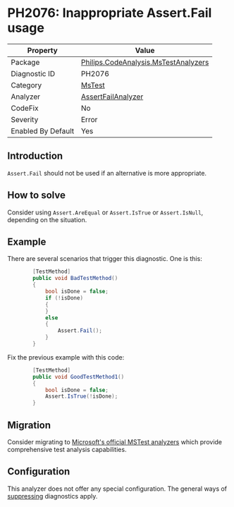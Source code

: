 # PH2076: Inappropriate Assert.Fail usage

| Property | Value  |
|--|--|
| Package | [Philips.CodeAnalysis.MsTestAnalyzers](https://www.nuget.org/packages/Philips.CodeAnalysis.MsTestAnalyzers) |
| Diagnostic ID | PH2076 |
| Category  | [MsTest](../MsTest.md) |
| Analyzer | [AssertFailAnalyzer](https://github.com/philips-software/roslyn-analyzers/blob/main/Philips.CodeAnalysis.MsTestAnalyzers/AssertFailAnalyzer.cs)
| CodeFix  | No |
| Severity | Error |
| Enabled By Default | Yes |

## Introduction

`Assert.Fail` should not be used if an alternative is more appropriate.

## How to solve

Consider using `Assert.AreEqual` or `Assert.IsTrue` or `Assert.IsNull`, depending on the situation.

## Example

There are several scenarios that trigger this diagnostic. One is this:
``` cs
        [TestMethod]
        public void BadTestMethod()
        {
            bool isDone = false;
            if (!isDone)
            {
            }
            else
            {
                Assert.Fail();
            }
        }
```
Fix the previous example with this code:
``` cs
        [TestMethod]
        public void GoodTestMethod1()
        {
            bool isDone = false;
            Assert.IsTrue(!isDone);
        }
```

## Migration

Consider migrating to [Microsoft's official MSTest analyzers](../MsTest.md#migration-guide) which provide comprehensive test analysis capabilities.

## Configuration

This analyzer does not offer any special configuration. The general ways of [suppressing](https://learn.microsoft.com/en-us/dotnet/fundamentals/code-analysis/suppress-warnings) diagnostics apply.
